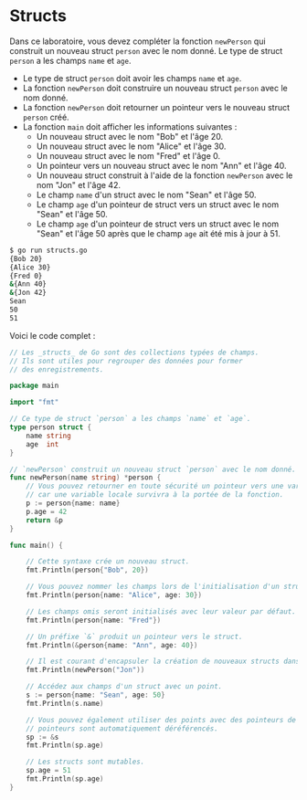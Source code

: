 # Structs

Dans ce laboratoire, vous devez compléter la fonction `newPerson` qui construit un nouveau struct `person` avec le nom donné. Le type de struct `person` a les champs `name` et `age`.

- Le type de struct `person` doit avoir les champs `name` et `age`.
- La fonction `newPerson` doit construire un nouveau struct `person` avec le nom donné.
- La fonction `newPerson` doit retourner un pointeur vers le nouveau struct `person` créé.
- La fonction `main` doit afficher les informations suivantes :
  - Un nouveau struct avec le nom "Bob" et l'âge 20.
  - Un nouveau struct avec le nom "Alice" et l'âge 30.
  - Un nouveau struct avec le nom "Fred" et l'âge 0.
  - Un pointeur vers un nouveau struct avec le nom "Ann" et l'âge 40.
  - Un nouveau struct construit à l'aide de la fonction `newPerson` avec le nom "Jon" et l'âge 42.
  - Le champ `name` d'un struct avec le nom "Sean" et l'âge 50.
  - Le champ `age` d'un pointeur de struct vers un struct avec le nom "Sean" et l'âge 50.
  - Le champ `age` d'un pointeur de struct vers un struct avec le nom "Sean" et l'âge 50 après que le champ `age` ait été mis à jour à 51.

```sh
$ go run structs.go
{Bob 20}
{Alice 30}
{Fred 0}
&{Ann 40}
&{Jon 42}
Sean
50
51
```

Voici le code complet :

```go
// Les _structs_ de Go sont des collections typées de champs.
// Ils sont utiles pour regrouper des données pour former
// des enregistrements.

package main

import "fmt"

// Ce type de struct `person` a les champs `name` et `age`.
type person struct {
	name string
	age  int
}

// `newPerson` construit un nouveau struct `person` avec le nom donné.
func newPerson(name string) *person {
	// Vous pouvez retourner en toute sécurité un pointeur vers une variable locale
	// car une variable locale survivra à la portée de la fonction.
	p := person{name: name}
	p.age = 42
	return &p
}

func main() {

	// Cette syntaxe crée un nouveau struct.
	fmt.Println(person{"Bob", 20})

	// Vous pouvez nommer les champs lors de l'initialisation d'un struct.
	fmt.Println(person{name: "Alice", age: 30})

	// Les champs omis seront initialisés avec leur valeur par défaut.
	fmt.Println(person{name: "Fred"})

	// Un préfixe `&` produit un pointeur vers le struct.
	fmt.Println(&person{name: "Ann", age: 40})

	// Il est courant d'encapsuler la création de nouveaux structs dans des fonctions constructeurs
	fmt.Println(newPerson("Jon"))

	// Accédez aux champs d'un struct avec un point.
	s := person{name: "Sean", age: 50}
	fmt.Println(s.name)

	// Vous pouvez également utiliser des points avec des pointeurs de struct - les
	// pointeurs sont automatiquement déréférencés.
	sp := &s
	fmt.Println(sp.age)

	// Les structs sont mutables.
	sp.age = 51
	fmt.Println(sp.age)
}

```
